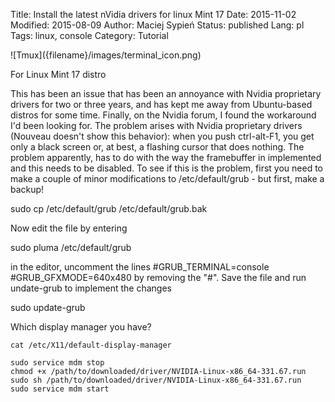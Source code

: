 Title:    Install the latest nVidia drivers for linux Mint 17
Date:     2015-11-02
Modified: 2015-08-09
Author:   Maciej Sypień
Status:   published
Lang:     pl
Tags:     linux, console
Category: Tutorial


<div class="intro-article-image-sm" markdown="1">
  ![Tmux]({filename}/images/terminal_icon.png)
</div>


For Linux Mint 17 distro

This has been an issue that has been an annoyance with Nvidia proprietary drivers for two or three years, and has kept me away from Ubuntu-based distros for some time. Finally, on the Nvidia forum, I found the workaround I'd been looking for. The problem arises with Nvidia proprietary drivers (Nouveau doesn't show this behavior): when you push ctrl-alt-F1, you get only a black screen or, at best, a flashing cursor that does nothing. The problem apparently, has to do with the way the framebuffer in implemented and this needs to be disabled. To see if this is the problem, first you need to make a couple of minor modifications to /etc/default/grub - but first, make a backup!

sudo cp /etc/default/grub /etc/default/grub.bak

Now edit the file by entering

sudo pluma /etc/default/grub

in the editor, uncomment the lines
#GRUB_TERMINAL=console
#GRUB_GFXMODE=640x480
by removing the "#". Save the file and run undate-grub to implement the changes

sudo update-grub


Which display manager you have?

    cat /etc/X11/default-display-manager

    sudo service mdm stop
    chmod +x /path/to/downloaded/driver/NVIDIA-Linux-x86_64-331.67.run
    sudo sh /path/to/downloaded/driver/NVIDIA-Linux-x86_64-331.67.run
    sudo service mdm start


